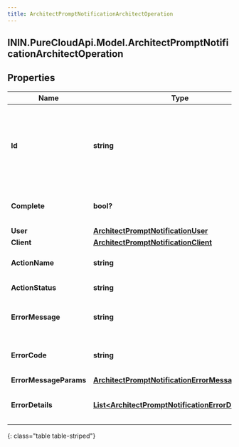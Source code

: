 ```yaml
---
title: ArchitectPromptNotificationArchitectOperation
---
```

## ININ.PureCloudApi.Model.ArchitectPromptNotificationArchitectOperation

## Properties

|Name | Type | Description | Notes|
|------------ | ------------- | ------------- | -------------|
| **Id** | **string** | A unique identifier for this operation, as generated by the initiating client | [optional] |
| **Complete** | **bool?** | Indicates if the operation is complete | [optional] |
| **User** | [**ArchitectPromptNotificationUser**](ArchitectPromptNotificationUser.html) |  | [optional] |
| **Client** | [**ArchitectPromptNotificationClient**](ArchitectPromptNotificationClient.html) |  | [optional] |
| **ActionName** | **string** | The action being performed | [optional] |
| **ActionStatus** | **string** | The action status | [optional] |
| **ErrorMessage** | **string** | The error message, if the action failed | [optional] |
| **ErrorCode** | **string** | The error code, if the action failed | [optional] |
| **ErrorMessageParams** | [**ArchitectPromptNotificationErrorMessageParams**](ArchitectPromptNotificationErrorMessageParams.html) |  | [optional] |
| **ErrorDetails** | [**List&lt;ArchitectPromptNotificationErrorDetail&gt;**](ArchitectPromptNotificationErrorDetail.html) | The error details, if the action failed | [optional] |
{: class="table table-striped"}


